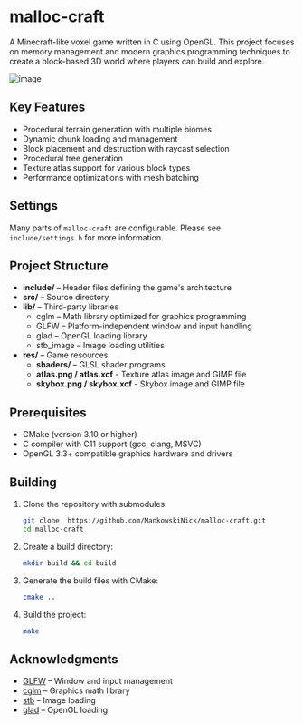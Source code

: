 # malloc-craft
A Minecraft-like voxel game written in C using OpenGL. This project focuses on memory management and modern graphics programming techniques to create a block-based 3D world where players can build and explore.

![image](https://github.com/user-attachments/assets/e545a467-4824-49f4-b7b0-020aaff5a91c)

## Key Features
- Procedural terrain generation with multiple biomes
- Dynamic chunk loading and management
- Block placement and destruction with raycast selection
- Procedural tree generation
- Texture atlas support for various block types
- Performance optimizations with mesh batching

## Settings
Many parts of `malloc-craft` are configurable.  Please see `include/settings.h` for more information.

## Project Structure

- **include/** – Header files defining the game's architecture
- **src/** – Source directory
- **lib/** – Third-party libraries
  - cglm – Math library optimized for graphics programming
  - GLFW – Platform-independent window and input handling
  - glad – OpenGL loading library
  - stb_image – Image loading utilities
- **res/** – Game resources
  - **shaders/** – GLSL shader programs
  - **atlas.png / atlas.xcf** - Texture atlas image and GIMP file
  - **skybox.png / skybox.xcf** - Skybox image and GIMP file

## Prerequisites

- CMake (version 3.10 or higher)
- C compiler with C11 support (gcc, clang, MSVC)
- OpenGL 3.3+ compatible graphics hardware and drivers

## Building

1. Clone the repository with submodules:
    ```sh
    git clone  https://github.com/MankowskiNick/malloc-craft.git
    cd malloc-craft
    ```

2. Create a build directory:
    ```sh
    mkdir build && cd build
    ```

3. Generate the build files with CMake:
    ```sh
    cmake ..
    ```

4. Build the project:
    ```sh
    make
    ```

## Acknowledgments

- [GLFW](https://www.glfw.org/) – Window and input management
- [cglm](https://github.com/recp/cglm) – Graphics math library
- [stb](https://github.com/nothings/stb/) – Image loading
- [glad](https://github.com/Dav1dde/glad) – OpenGL loading